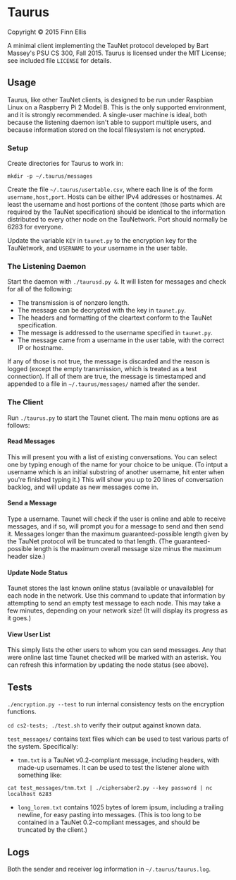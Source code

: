 # Taurus

Copyright © 2015 Finn Ellis

A minimal client implementing the TauNet protocol developed by Bart Massey's PSU CS 300, Fall 2015. Taurus is licensed under the MIT License; see included file `LICENSE` for details.

## Usage

Taurus, like other TauNet clients, is designed to be run under Raspbian Linux on a Raspberry Pi 2 Model B. This is the only supported environment, and it is strongly recommended. A single-user machine is ideal, both because the listening daemon isn't able to support multiple users, and because information stored on the local filesystem is not encrypted.

### Setup

Create directories for Taurus to work in:

```
mkdir -p ~/.taurus/messages
```

Create the file `~/.taurus/usertable.csv`, where each line is of the form `username,host,port`. Hosts can be either IPv4 addresses or hostnames. At least the username and host portions of the content (those parts which are required by the TauNet specification) should be identical to the information distributed to every other node on the TauNetwork. Port should normally be 6283 for everyone.

Update the variable `KEY` in `taunet.py` to the encryption key for the TauNetwork, and `USERNAME` to your username in the user table.

### The Listening Daemon

Start the daemon with `./taurusd.py &`. It will listen for messages and check for all of the following:

* The transmission is of nonzero length.
* The message can be decrypted with the key in `taunet.py`.
* The headers and formatting of the cleartext conform to the TauNet specification.
* The message is addressed to the username specified in `taunet.py`.
* The message came from a username in the user table, with the correct IP or hostname.

If any of those is not true, the message is discarded and the reason is logged (except the empty transmission, which is treated as a test connection). If all of them are true, the message is timestamped and appended to a file in `~/.taurus/messages/` named after the sender.

### The Client

Run `./taurus.py` to start the Taunet client. The main menu options are as follows:

#### Read Messages

This will present you with a list of existing conversations. You can select one by typing enough of the name for your choice to be unique. (To intput a username which is an initial substring of another username, hit enter when you're finished typing it.) This will show you up to 20 lines of conversation backlog, and will update as new messages come in.

#### Send a Message

Type a username. Taunet will check if the user is online and able to receive messages, and if so, will prompt you for a message to send and then send it. Messages longer than the maximum guaranteed-possible length given by the TauNet protocol will be truncated to that length. (The guaranteed-possible length is the maximum overall message size minus the maximum header size.)

#### Update Node Status

Taunet stores the last known online status (available or unavailable) for each node in the network. Use this command to update that information by attempting to send an empty test message to each node. This may take a few minutes, depending on your network size! (It will display its progress as it goes.)

#### View User List

This simply lists the other users to whom you can send messages. Any that were online last time Taunet checked will be marked with an asterisk. You can refresh this information by updating the node status (see above).

## Tests

`./encryption.py --test` to run internal consistency tests on the encryption functions.

`cd cs2-tests; ./test.sh` to verify their output against known data.

`test_messages/` contains text files which can be used to test various parts of the system. Specifically:

* `tnm.txt` is a TauNet v0.2-compliant message, including headers, with made-up usernames. It can be used to test the listener alone with something like:

```
cat test_messages/tnm.txt | ./ciphersaber2.py --key password | nc localhost 6283
```

* `long_lorem.txt` contains 1025 bytes of lorem ipsum, including a trailing newline, for easy pasting into messages. (This is too long to be contained in a TauNet 0.2-compliant messages, and should be truncated by the client.)

## Logs

Both the sender and receiver log information in `~/.taurus/taurus.log`.
